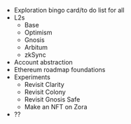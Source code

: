 - Exploration bingo card/to do list for all
- L2s
    - Base
    - Optimism
    - Gnosis
    - Arbitum
    - zkSync
- Account abstraction
- Ethereum roadmap foundations
- Experiments
    - Revisit Clarity
    - Revisit Colony
    - Revisit Gnosis Safe
    - Make an NFT on Zora
- ??
